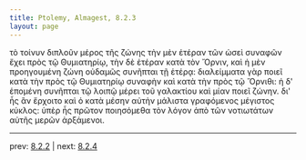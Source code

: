 ```yaml
---
title: Ptolemy, Almagest, 8.2.3
layout: page
---
```


τὸ τοίνυν διπλοῦν μέρος τῆς ζώνης τὴν μὲν ἑτέραν τῶν ὡσεὶ συναφῶν ἔχει πρὸς τῷ Θυμιατηρίῳ, τὴν δὲ ἑτέραν κατὰ τὸν Ὄρνιν, καὶ ἡ μὲν προηγουμένη ζώνη οὐδαμῶς συνῆπται τῇ ἑτέρᾳ: διαλείμματα γὰρ ποιεῖ κατὰ τὴν πρὸς τῷ Θυμιατηρίῳ συναφὴν καὶ κατὰ τὴν πρὸς τῷ Ὄρνιθι: ἡ δ' ἑπομένη συνῆπται τῷ λοιπῷ μέρει τοῦ γαλακτίου καὶ μίαν ποιεῖ ζώνην. δι' ἧς ἂν ἔρχοιτο καὶ ὁ κατὰ μέσην αὐτὴν μάλιστα γραφόμενος μέγιστος κύκλος: ὑπὲρ ἧς πρῶτον ποιησόμεθα τὸν λόγον ἀπὸ τῶν νοτιωτάτων αὐτῆς μερῶν ἀρξάμενοι. 

---

prev: [8.2.2](../8.2.2/) | next: [8.2.4](../8.2.4/)

